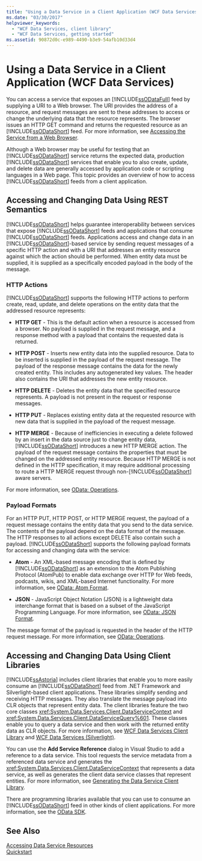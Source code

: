 ```yaml
---
title: "Using a Data Service in a Client Application (WCF Data Services)"
ms.date: "03/30/2017"
helpviewer_keywords: 
  - "WCF Data Services, client library"
  - "WCF Data Services, getting started"
ms.assetid: 90872d0c-e989-4490-b3e9-54afb10d33d4
---
```

# Using a Data Service in a Client Application (WCF Data Services)
You can access a service that exposes an [!INCLUDE[ssODataFull](../../../../includes/ssodatafull-md.md)] feed by supplying a URI to a Web browser. The URI provides the address of a resource, and request messages are sent to these addresses to access or change the underlying data that the resource represents. The browser issues an HTTP GET command and returns the requested resource as an [!INCLUDE[ssODataShort](../../../../includes/ssodatashort-md.md)] feed. For more information, see [Accessing the Service from a Web Browser](../../../../docs/framework/data/wcf/accessing-the-service-from-a-web-browser-wcf-data-services-quickstart.md).  
  
 Although a Web browser may be useful for testing that an [!INCLUDE[ssODataShort](../../../../includes/ssodatashort-md.md)] service returns the expected data, production [!INCLUDE[ssODataShort](../../../../includes/ssodatashort-md.md)] services that enable you to also create, update, and delete data are generally accessed by application code or scripting languages in a Web page. This topic provides an overview of how to access [!INCLUDE[ssODataShort](../../../../includes/ssodatashort-md.md)] feeds from a client application.  
  
## Accessing and Changing Data Using REST Semantics  
 [!INCLUDE[ssODataShort](../../../../includes/ssodatashort-md.md)] helps guarantee interoperability between services that expose [!INCLUDE[ssODataShort](../../../../includes/ssodatashort-md.md)] feeds and applications that consume [!INCLUDE[ssODataShort](../../../../includes/ssodatashort-md.md)] feeds. Applications access and change data in an [!INCLUDE[ssODataShort](../../../../includes/ssodatashort-md.md)]-based service by sending request messages of a specific HTTP action and with a URI that addresses an entity resource against which the action should be performed. When entity data must be supplied, it is supplied as a specifically encoded payload in the body of the message.  
  
### HTTP Actions  
 [!INCLUDE[ssODataShort](../../../../includes/ssodatashort-md.md)] supports the following HTTP actions to perform create, read, update, and delete operations on the entity data that the addressed resource represents:  
  
-   **HTTP GET** - This is the default action when a resource is accessed from a browser. No payload is supplied in the request message, and a response method with a payload that contains the requested data is returned.  
  
-   **HTTP POST** - Inserts new entity data into the supplied resource. Data to be inserted is supplied in the payload of the request message. The payload of the response message contains the data for the newly created entity. This includes any autogenerated key values. The header also contains the URI that addresses the new entity resource.  
  
-   **HTTP DELETE** - Deletes the entity data that the specified resource represents. A payload is not present in the request or response messages.  
  
-   **HTTP PUT** - Replaces existing entity data at the requested resource with new data that is supplied in the payload of the request message.  
  
-   **HTTP MERGE** - Because of inefficiencies in executing a delete followed by an insert in the data source just to change entity data, [!INCLUDE[ssODataShort](../../../../includes/ssodatashort-md.md)] introduces a new HTTP MERGE action. The payload of the request message contains the properties that must be changed on the addressed entity resource. Because HTTP MERGE is not defined in the HTTP specification, it may require additional processing to route a HTTP MERGE request through non-[!INCLUDE[ssODataShort](../../../../includes/ssodatashort-md.md)] aware servers.  
  
 For more information, see [OData: Operations](https://go.microsoft.com/fwlink/?LinkId=185792).  
  
### Payload Formats  
 For an HTTP PUT, HTTP POST, or HTTP MERGE request, the payload of a request message contains the entity data that you send to the data service. The contents of the payload depend on the data format of the message. The HTTP responses to all actions except DELETE also contain such a payload. [!INCLUDE[ssODataShort](../../../../includes/ssodatashort-md.md)] supports the following payload formats for accessing and changing data with the service:  
  
-   **Atom** - An XML-based message encoding that is defined by [!INCLUDE[ssODataShort](../../../../includes/ssodatashort-md.md)] as an extension to the Atom Publishing Protocol (AtomPub) to enable data exchange over HTTP for Web feeds, podcasts, wikis, and XML-based Internet functionality. For more information, see [OData: Atom Format](https://go.microsoft.com/fwlink/?LinkId=185794).  
  
-   **JSON** - JavaScript Object Notation (JSON) is a lightweight data interchange format that is based on a subset of the JavaScript Programming Language. For more information, see [OData: JSON Format](https://go.microsoft.com/fwlink/?LinkId=185795).  
  
 The message format of the payload is requested in the header of the HTTP request message. For more information, see [OData: Operations](https://go.microsoft.com/fwlink/?LinkID=185792).  
  
## Accessing and Changing Data Using Client Libraries  
 [!INCLUDE[ssAstoria](../../../../includes/ssastoria-md.md)] includes client libraries that enable you to more easily consume an [!INCLUDE[ssODataShort](../../../../includes/ssodatashort-md.md)] feed from .NET Framework and Silverlight-based client applications. These libraries simplify sending and receiving HTTP messages. They also translate the message payload into CLR objects that represent entity data. The client libraries feature the two core classes <xref:System.Data.Services.Client.DataServiceContext> and <xref:System.Data.Services.Client.DataServiceQuery%601>. These classes enable you to query a data service and then work with the returned entity data as CLR objects. For more information, see [WCF Data Services Client Library](../../../../docs/framework/data/wcf/wcf-data-services-client-library.md) and [WCF Data Services (Silverlight)](https://msdn.microsoft.com/library/c0cd9f4b-1372-48e4-9935-c8421239da30).  
  
 You can use the **Add Service Reference** dialog in Visual Studio to add a reference to a data service. This tool requests the service metadata from a referenced data service and generates the <xref:System.Data.Services.Client.DataServiceContext> that represents a data service, as well as generates the client data service classes that represent entities. For more information, see [Generating the Data Service Client Library](../../../../docs/framework/data/wcf/generating-the-data-service-client-library-wcf-data-services.md).  
  
 There are programming libraries available that you can use to consume an [!INCLUDE[ssODataShort](../../../../includes/ssodatashort-md.md)] feed in other kinds of client applications. For more information, see the [OData SDK](https://go.microsoft.com/fwlink/?LinkId=185796).  
  
## See Also  
 [Accessing Data Service Resources](../../../../docs/framework/data/wcf/accessing-data-service-resources-wcf-data-services.md)  
 [Quickstart](../../../../docs/framework/data/wcf/quickstart-wcf-data-services.md)
